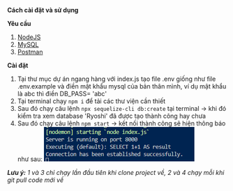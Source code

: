 **Cách cài đặt và sử dụng**

**Yêu cầu**

1. [NodeJS](https://nodejs.org/en)
2. [MySQL](https://www.mysql.com/downloads/)
3. [Postman](https://www.postman.com/downloads/)

**Cài đặt**

1. Tại thư mục dự án ngang hàng với index.js tạo file .env giống như file .env.example và điền mật khẩu mysql của bản thân mình, ví dụ mật khẩu là abc thì điền DB_PASS= 'abc'
2. Tại terminal chạy `npm i` để tải các thư viện cần thiết
3. Sau đó chạy câu lệnh `npx sequelize-cli db:create` tại terminal -> khi đó kiểm tra xem database 'Ryoshi' đã được tạo thành công hay chưa
4. Sau đó chạy câu lệnh `npm start` -> kết nối thành công sẽ hiện thông báo như sau:
   ![chạy backend thành công](./assets/images/image.png)

**_Lưu ý:_** _1 và 3 chỉ chạy lần đầu tiên khi clone project về, 2 và 4 chạy mỗi khi git pull code mới về_
